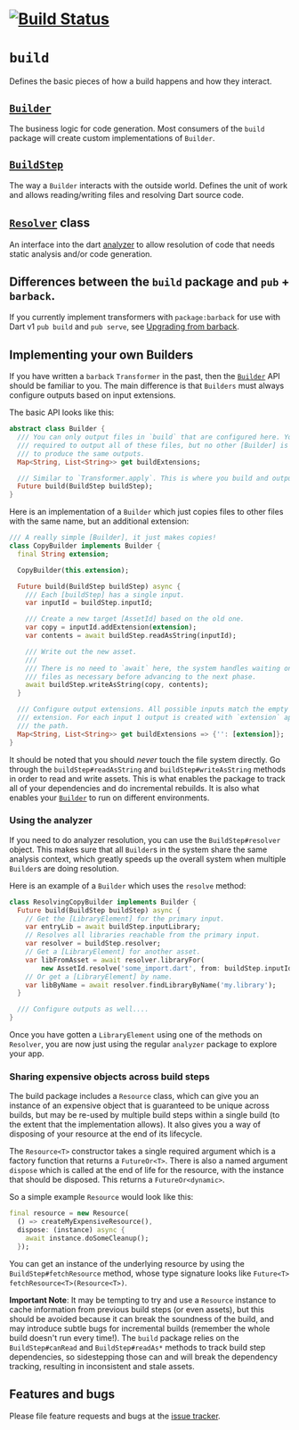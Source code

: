 # [![Build Status](https://travis-ci.org/dart-lang/build.svg?branch=master)](https://travis-ci.org/dart-lang/build)

# `build`

Defines the basic pieces of how a build happens and how they interact.

## [`Builder`][dartdoc:Builder]

The business logic for code generation. Most consumers of the `build` package
will create custom implementations of `Builder`.

## [`BuildStep`][dartdoc:BuildStep]

The way a `Builder` interacts with the outside world. Defines the unit of work
and allows reading/writing files and resolving Dart source code.

## [`Resolver`][dartdoc:Resolver] class

An interface into the dart [analyzer][pub:analyzer] to allow resolution of code
that needs static analysis and/or code generation.

## Differences between the `build` package and `pub` + `barback`.

If you currently implement transformers with `package:barback` for use with
Dart v1 `pub build` and `pub serve`, see [Upgrading from barback][].

## Implementing your own Builders

If you have written a `barback` `Transformer` in the past, then the
[`Builder`][dartdoc:Builder] API should be familiar to you. The main difference
is that `Builders` must always configure outputs based on input extensions.

The basic API looks like this:

```dart
abstract class Builder {
  /// You can only output files in `build` that are configured here. You are not
  /// required to output all of these files, but no other [Builder] is allowed
  /// to produce the same outputs.
  Map<String, List<String>> get buildExtensions;

  /// Similar to `Transformer.apply`. This is where you build and output files.
  Future build(BuildStep buildStep);
}
```

Here is an implementation of a `Builder` which just copies files to other files
with the same name, but an additional extension:

```dart
/// A really simple [Builder], it just makes copies!
class CopyBuilder implements Builder {
  final String extension;

  CopyBuilder(this.extension);

  Future build(BuildStep buildStep) async {
    /// Each [buildStep] has a single input.
    var inputId = buildStep.inputId;

    /// Create a new target [AssetId] based on the old one.
    var copy = inputId.addExtension(extension);
    var contents = await buildStep.readAsString(inputId);

    /// Write out the new asset.
    ///
    /// There is no need to `await` here, the system handles waiting on these
    /// files as necessary before advancing to the next phase.
    await buildStep.writeAsString(copy, contents);
  }

  /// Configure output extensions. All possible inputs match the empty input
  /// extension. For each input 1 output is created with `extension` appended to
  /// the path.
  Map<String, List<String>> get buildExtensions => {'': [extension]};
}
```

It should be noted that you should _never_ touch the file system directly. Go
through the `buildStep#readAsString` and `buildStep#writeAsString` methods in
order to read and write assets. This is what enables the package to track all of
your dependencies and do incremental rebuilds. It is also what enables your
[`Builder`][dartdoc:Builder] to run on different environments.

### Using the analyzer

If you need to do analyzer resolution, you can use the `BuildStep#resolver`
object. This makes sure that all `Builder`s in the system share the same
analysis context, which greatly speeds up the overall system when multiple
`Builder`s are doing resolution.

Here is an example of a `Builder` which uses the `resolve` method:

```dart
class ResolvingCopyBuilder implements Builder {
  Future build(BuildStep buildStep) async {
    // Get the [LibraryElement] for the primary input.
    var entryLib = await buildStep.inputLibrary;
    // Resolves all libraries reachable from the primary input.
    var resolver = buildStep.resolver;
    // Get a [LibraryElement] for another asset.
    var libFromAsset = await resolver.libraryFor(
        new AssetId.resolve('some_import.dart', from: buildStep.inputId));
    // Or get a [LibraryElement] by name.
    var libByName = await resolver.findLibraryByName('my.library');
  }

  /// Configure outputs as well....
}
```

Once you have gotten a `LibraryElement` using one of the methods on `Resolver`,
you are now just using the regular `analyzer` package to explore your app.

### Sharing expensive objects across build steps

The build package includes a `Resource` class, which can give you an instance
of an expensive object that is guaranteed to be unique across builds, but may
be re-used by multiple build steps within a single build (to the extent that
the implementation allows). It also gives you a way of disposing of your
resource at the end of its lifecycle.

The `Resource<T>` constructor takes a single required argument which is a
factory function that returns a `FutureOr<T>`. There is also a named argument
`dispose` which is called at the end of life for the resource, with the
instance that should be disposed. This returns a `FutureOr<dynamic>`.

So a simple example `Resource` would look like this:

```dart
final resource = new Resource(
  () => createMyExpensiveResource(),
  dispose: (instance) async {
    await instance.doSomeCleanup();
  });
```

You can get an instance of the underlying resource by using the
`BuildStep#fetchResource` method, whose type signature looks like
`Future<T> fetchResource<T>(Resource<T>)`.

**Important Note**: It may be tempting to try and use a `Resource` instance to
cache information from previous build steps (or even assets), but this should
be avoided because it can break the soundness of the build, and may introduce
subtle bugs for incremental builds (remember the whole build doesn't run every
time!). The `build` package relies on the `BuildStep#canRead` and
`BuildStep#readAs*` methods to track build step dependencies, so sidestepping
those can and will break the dependency tracking, resulting in inconsistent and
stale assets.

## Features and bugs

Please file feature requests and bugs at the [issue tracker][tracker].

[tracker]: https://github.com/dart-lang/build/issues

[dartdoc:Builder]: https://www.dartdocs.org/documentation/build/latest/build/Builder-class.html
[dartdoc:BuildStep]: https://www.dartdocs.org/documentation/build/latest/build/BuildStep-class.html
[dartdoc:Resolver]: https://www.dartdocs.org/documentation/build/latest/build/Resolver-class.html
[pub:analyzer]: https://pub.dartlang.org/packages/analyzer
[Upgrading from barback]: https://github.com/dart-lang/build/blob/master/docs/from_barback_transformer.md
